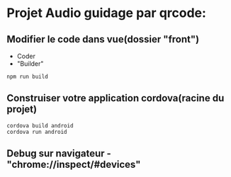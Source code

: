 # Projet Audio guidage par qrcode:

## Modifier le code dans vue(dossier "front")
- Coder   
- "Builder"
```
npm run build
```

## Construiser votre application cordova(racine du projet)
```
cordova build android
cordova run android
```

## Debug sur navigateur - "chrome://inspect/#devices"
